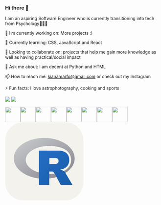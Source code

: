 ### Hi there 👋

I am an aspiring Software Engineer who is currently transitioning into tech from Psychology👩🏽‍💻

🔭 I’m currently working on: More projects :)

🌱 Currently learning: CSS, JavaScript and React

👯 Looking to collaborate on: projects that help me gain more knowledge as well as having practical/social impact

💬 Ask me about: I am decent at Python and HTML 

📫 How to reach me: kianamarfo@gmail.com or check out my Instagram 

⚡ Fun facts: I love astrophotography, cooking and sports 


<img src="https://github-readme-stats.vercel.app/api/top-langs?username=kianamarfo&layout=compact"/>
<img src="https://github-readme-stats.vercel.app/api?username=kianamarfo&show_icons=true&theme=dark"/>

<img height=50 src="https://cdn.jsdelivr.net/gh/devicons/devicon/icons/python/python-original.svg"/><img height=50 src="https://cdn.jsdelivr.net/gh/devicons/devicon/icons/java/java-original.svg"/><img height=50 src="https://cdn.jsdelivr.net/gh/devicons/devicon/icons/html5/html5-original.svg" /><img height=50 src="https://cdn.jsdelivr.net/gh/devicons/devicon/icons/css3/css3-original.svg" /><img height=50 src="https://cdn.jsdelivr.net/gh/devicons/devicon/icons/react/react-original.svg" /><img height=50 src="https://cdn.jsdelivr.net/gh/devicons/devicon/icons/git/git-plain.svg"/><img height=50 src="https://cdn.jsdelivr.net/gh/devicons/devicon/icons/github/github-original.svg"/><img height=50 src="https://cdn.jsdelivr.net/gh/devicons/devicon/icons/canva/canva-original.svg"/>
<svg xmlns="http://www.w3.org/2000/svg" width="256" height="256" fill="none" viewBox="0 0 256 256"><rect width="256" height="256" fill="#F4F2ED" rx="60"/><g clip-path="url(#clip0_101_256)"><path fill="url(#paint0_linear_101_256)" fill-rule="evenodd" d="M127.849 185.237C72.8422 185.237 28.2502 155.372 28.2502 118.533C28.2502 81.6931 72.8422 51.8287 127.849 51.8287C182.856 51.8287 227.447 81.6931 227.447 118.533C227.447 155.372 182.856 185.237 127.849 185.237ZM143.094 77.9077C101.284 77.9077 67.3906 98.3243 67.3906 123.509C67.3906 148.694 101.284 169.111 143.094 169.111C184.904 169.111 215.759 155.153 215.759 123.509C215.759 91.876 184.904 77.9077 143.094 77.9077Z" clip-rule="evenodd"/><path fill="url(#paint1_linear_101_256)" fill-rule="evenodd" d="M179.934 155.144C179.934 155.144 185.962 156.963 189.464 158.735C190.679 159.35 192.782 160.577 194.298 162.188C195.784 163.766 196.508 165.365 196.508 165.365L220.265 205.42L181.868 205.437L163.912 171.718C163.912 171.718 160.235 165.401 157.972 163.569C156.085 162.041 155.28 161.497 153.414 161.497C152.116 161.497 144.291 161.497 144.291 161.497L144.298 205.413L110.321 205.427V93.2481H178.553C178.553 93.2481 209.63 93.8086 209.63 123.376C209.63 152.943 179.934 155.144 179.934 155.144ZM165.155 117.581L144.585 117.568L144.575 136.643L165.155 136.636C165.155 136.636 174.685 136.606 174.685 126.933C174.685 117.065 165.155 117.581 165.155 117.581Z" clip-rule="evenodd"/></g><defs><linearGradient id="paint0_linear_101_256" x1="28.25" x2="151.612" y1="51.829" y2="236.026" gradientUnits="userSpaceOnUse"><stop stop-color="#CBCED0"/><stop offset="1" stop-color="#84838B"/></linearGradient><linearGradient id="paint1_linear_101_256" x1="110.321" x2="222.487" y1="93.248" y2="203.17" gradientUnits="userSpaceOnUse"><stop stop-color="#276DC3"/><stop offset="1" stop-color="#165CAA"/></linearGradient><clipPath id="clip0_101_256"><rect width="200" height="154.972" fill="#fff" transform="translate(28 51)"/></clipPath></defs></svg>
